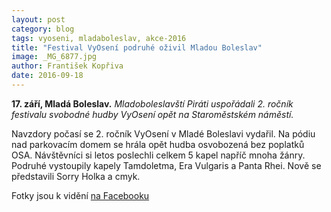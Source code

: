 ```yaml
---
layout: post
category: blog
tags: vyoseni, mladaboleslav, akce-2016
title: "Festival VyOsení podruhé oživil Mladou Boleslav"
image: _MG_6877.jpg
author: František Kopřiva
date: 2016-09-18
---
```


**17. září, Mladá Boleslav.** *Mladoboleslavští Piráti uspořádali 2. ročník festivalu svobodné hudby VyOsení opět na Staroměstském náměstí.*

Navzdory počasí se 2. ročník VyOsení v Mladé Boleslavi vydařil. Na pódiu nad parkovacím domem se hrála opět hudba osvobozená bez poplatků OSA. Návštěvníci si letos poslechli celkem 5 kapel napříč mnoha žánry. Podruhé vystoupily kapely Tamdoletma, Era Vulgaris a Panta Rhei. Nově se představili Sorry Holka a cmyk.

Fotky jsou k vidění [na Facebooku](https://www.facebook.com/PiratiMB/photos/?tab=album&album_id=1073175712797561)

